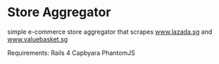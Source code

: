 Store Aggregator
================

simple e-commerce store aggregator that scrapes www.lazada.sg and www.valuebasket.sg

Requirements:
Rails 4
Capbyara
PhantomJS
